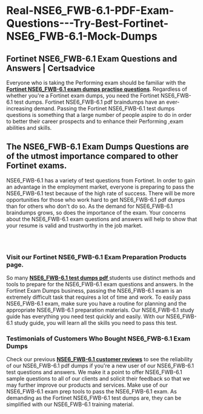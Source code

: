 # Real-NSE6_FWB-6.1-PDF-Exam-Questions---Try-Best-Fortinet-NSE6_FWB-6.1-Mock-Dumps
<h2><strong>Fortinet NSE6_FWB-6.1 Exam Questions and Answers | Certsadvice</strong></h2> <p>Everyone who is taking the Performing exam should be familiar with the <a href="http://www.certsadvice.com/fortinet/nse6_fwb-6.1-practice-questions"><strong>Fortinet NSE6_FWB-6.1 exam dumps practise questions</strong></a>. Regardless of whether you&#39;re a Fortinet exam dumps, you need the Fortinet NSE6_FWB-6.1 test dumps. Fortinet NSE6_FWB-6.1 pdf braindumps have an ever-increasing demand. Passing the Fortinet NSE6_FWB-6.1 test dumps questions is something that a large number of people aspire to do in order to better their career prospects and to enhance their Performing ,exam abilities and skills.</p> <h2><strong>The NSE6_FWB-6.1 Exam Dumps Questions are of the utmost importance compared to other Fortinet exams.</strong></h2> <p>NSE6_FWB-6.1 has a variety of test questions from Fortinet. In order to gain an advantage in the employment market, everyone is preparing to pass the NSE6_FWB-6.1 test because of the high rate of success. There will be more opportunities for those who work hard to get NSE6_FWB-6.1 pdf dumps than for others who don&#39;t do so. As the demand for NSE6_FWB-6.1 braindumps grows, so does the importance of the exam. Your concerns about the NSE6_FWB-6.1 exam questions and answers will help to show that your resume is valid and trustworthy in the job market.</p> <p><a href="http://www.certsadvice.com/fortinet/nse6_fwb-6.1-practice-questions" style="display: block; padding: 1em 0; text-align: center; "><img alt="" src="https://1.bp.blogspot.com/-RUOr8Wn-CRk/YUYAxC8kcHI/AAAAAAAAAnw/F7BbdI3tw8QDj5z8iX0vQAioQzKiUxduwCLcBGAsYHQ/s0/unnamed.jpg" /></a></p> <h3><strong>Visit our Fortinet NSE6_FWB-6.1 Exam Preparation Products page.</strong></h3> <p>So many <a href="http://www.certsadvice.com/fortinet/nse6_fwb-6.1-practice-questions"><strong>NSE6_FWB-6.1 test dumps pdf </strong></a>students use distinct methods and tools to prepare for the NSE6_FWB-6.1 exam questions and answers. In the Fortinet Exam Dumps business, passing the NSE6_FWB-6.1 exam is an extremely difficult task that requires a lot of time and work. To easily pass NSE6_FWB-6.1 exam, make sure you have a routine for planning and the appropriate NSE6_FWB-6.1 preparation materials. Our NSE6_FWB-6.1 study guide has everything you need test quickly and easily. With our NSE6_FWB-6.1 study guide, you will learn all the skills you need to pass this test.</p> <h3><strong>Testimonials of Customers Who Bought NSE6_FWB-6.1 Exam Dumps</strong></h3> <p>Check our previous <a href="http://www.certsadvice.com/fortinet/nse6_fwb-6.1-practice-questions"><strong>NSE6_FWB-6.1 customer reviews</strong></a> to see the reliability of our NSE6_FWB-6.1 pdf dumps if you&#39;re a new user of our NSE6_FWB-6.1 test questions and answers. We make it a point to offer NSE6_FWB-6.1 sample questions to all of our clients and solicit their feedback so that we may further improve our products and services. Make use of our NSE6_FWB-6.1 exam prep tools to pass the NSE6_FWB-6.1 exam. As demanding as the Fortinet NSE6_FWB-6.1 test dumps are, they can be simplified with our NSE6_FWB-6.1 training material.</p>
